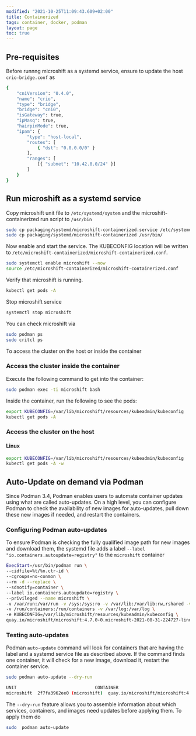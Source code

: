 ```yaml
---
modified: "2021-10-25T11:09:43.609+02:00"
title: Containerized
tags: container, docker, podman
layout: page
toc: true
---
```


## Pre-requisites

Before runnng microshift as a systemd service, ensure to update the host `crio-bridge.conf` as

```bash
{
    "cniVersion": "0.4.0",
    "name": "crio",
    "type": "bridge",
    "bridge": "cni0",
    "isGateway": true,
    "ipMasq": true,
    "hairpinMode": true,
    "ipam": {
        "type": "host-local",
        "routes": [
            { "dst": "0.0.0.0/0" }
        ],
        "ranges": [
            [{ "subnet": "10.42.0.0/24" }]
        ]
    }
}
```

## Run microshift as a systemd service

Copy microshift unit file to `/etc/systemd/system` and the microshift-containerized run script to `/usr/bin`

```bash
sudo cp packaging/systemd/microshift-containerized.service /etc/systemd/system/microshift.service
sudo cp packaging/systemd/microshift-containerized /usr/bin/
```

Now enable and start the service. The KUBECONFIG location will be written to `/etc/microshift-containerized/microshift-containerized.conf`.

```bash
sudo systemctl enable microshift --now
source /etc/microshift-containerized/microshift-containerized.conf
```

Verify that microshift is running.

```sh
kubectl get pods -A
```

Stop microshift service

```bash
systemctl stop microshift
```

You can check microshift via

```bash
sudo podman ps
sudo critcl ps
```

To access the cluster on the host or inside the container

### Access the cluster inside the container

Execute the following command to get into the container:

```bash
sudo podman exec -ti microshift bash
```

Inside the container, run the following to see the pods:

```bash
export KUBECONFIG=/var/lib/microshift/resources/kubeadmin/kubeconfig
kubectl get pods -A
```

### Access the cluster on the host

#### Linux

```bash
export KUBECONFIG=/var/lib/microshift/resources/kubeadmin/kubeconfig
kubectl get pods -A -w
```

## Auto-Update on demand via Podman
Since Podman 3.4, Podman enables users to automate container updates using what are called auto-updates. On a high level, you can configure Podman to check the availability of new images for auto-updates, pull down these new images if needed, and restart the containers. 

### Configuring Podman auto-updates

To ensure Podman is checking the fully qualified image path for new images and download them, the systemd file adds a label `--label "io.containers.autoupdate=registry"` to the `microshift` container

```bash
ExecStart=/usr/bin/podman run \
--cidfile=%t/%n.ctr-id \
--cgroups=no-conmon \
--rm -d --replace \
--sdnotify=container \
--label io.containers.autoupdate=registry \
--privileged --name microshift \
-v /var/run:/var/run -v /sys:/sys:ro -v /var/lib:/var/lib:rw,rshared -v /lib/modules:/lib/modules -v /etc:/etc\
-v /run/containers:/run/containers -v /var/log:/var/log \
-e KUBECONFIG=/var/lib/microshift/resources/kubeadmin/kubeconfig \
quay.io/microshift/microshift:4.7.0-0.microshift-2021-08-31-224727-linux-amd64
```
### Testing auto-updates

Podman `auto-update` command will look for containers that are having the label and a systemd service file as described above. If the command finds one container, it will check for a new image, download it, restart the container service.
 
```bash
sudo podman auto-update --dry-run

UNIT                              CONTAINER                                IMAGE                                                                           POLICY      UPDATED
microshift  2f7fa3962ee0 (microshift)  quay.io/microshift/microshift:4.7.0-0.microshift-2021-08-31-224727-linux-amd64  registry    false

```
The `--dry-run` feature allows you to assemble information about which services, containers, and images need updates before applying them. To apply them do

```bash
sudo  podman auto-update 
```
